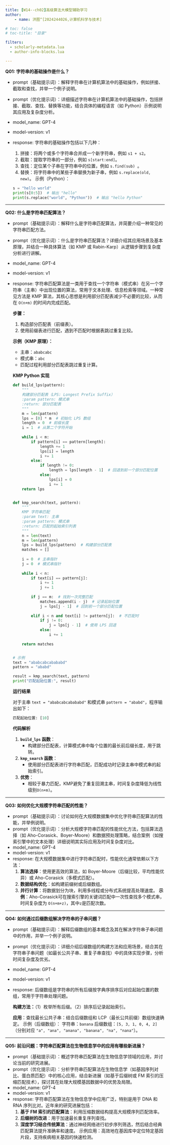 ```yaml
---
title: [W14--ch02]高级算法大模型辅助学习
author:
    - name: 洪图^[2024244026,计算机科学与技术]

# toc: false
# toc-title: "目录"

filters:
  - scholarly-metadata.lua
  - author-info-blocks.lua

---
```


**Q01: 字符串的基础操作是什么？**

- prompt（基础提示词）：解释字符串在计算机算法中的基础操作，例如拼接、截取和查找，并举一个例子说明。

- prompt（优化提示词）：详细描述字符串在计算机算法中的基础操作，包括拼接、截取、查找、替换等功能，结合具体的编程语言（如 Python）示例说明其应用及复杂度分析。

- model_name: GPT-4

- model-version: v1

- response: 字符串的基础操作包括以下几种：

  1. 拼接：将两个或多个字符串合并成一个新字符串，例如 `s1 + s2`。
  2. 截取：提取字符串的一部分，例如 `s[start:end]`。
  3. 查找：定位某个子串在字符串中的位置，例如 `s.find(sub) `。
  4. 替换：将字符串中的某些子串替换为新子串，例如 `s.replace(old, new)`。 示例（Python）：

  ```python
  s = "hello world"
  print(s[0:5])  # 输出 "hello"
  print(s.replace("world", "Python"))  # 输出 "hello Python"
  ```

------

**Q02: 什么是字符串匹配算法？**

- prompt（基础提示词）：解释什么是字符串匹配算法，并简要介绍一种常见的字符串匹配方法。

- prompt（优化提示词）：什么是字符串匹配算法？详细介绍其应用场景及基本原理，并结合一种具体算法（如 KMP 或 Rabin-Karp）从逻辑步骤到复杂度分析进行讲解。

- model_name: GPT-4

- model-version: v1

- response: 字符串匹配算法是一类用于查找一个字符串（模式串）在另一个字符串（主串）中出现位置的算法，常用于文本处理、信息检索等领域。一种常见方法是 KMP 算法，其核心思想是利用部分匹配表减少不必要的比较，从而在 `O(n+m)` 的时间内完成匹配。

  **步骤：**

  1. 构造部分匹配表（前缀表）。
  2. 使用前缀表进行匹配，遇到不匹配时根据表跳过重复比较。

  **示例（KMP 原理）：**

  - 主串：`ababcabc`
  - 模式串：`abc`
  - 匹配过程利用部分匹配表跳过重复计算。

  **KMP Python 实现**

  ```python
  def build_lps(pattern):
      """
      构建部分匹配表（LPS: Longest Prefix Suffix）
      :param pattern: 模式串
      :return: 部分匹配表
      """
      m = len(pattern)
      lps = [0] * m  # 初始化 LPS 数组
      length = 0  # 前缀长度
      i = 1  # 从第二个字符开始
      
      while i < m:
          if pattern[i] == pattern[length]:
              length += 1
              lps[i] = length
              i += 1
          else:
              if length != 0:
                  length = lps[length - 1]  # 回退到前一个部分匹配位置
              else:
                  lps[i] = 0
                  i += 1
      return lps
  
  
  def kmp_search(text, pattern):
      """
      KMP 字符串匹配
      :param text: 主串
      :param pattern: 模式串
      :return: 匹配的起始索引列表
      """
      n = len(text)
      m = len(pattern)
      lps = build_lps(pattern)  # 构建部分匹配表
      matches = []
      
      i = 0  # 主串指针
      j = 0  # 模式串指针
      
      while i < n:
          if text[i] == pattern[j]:
              i += 1
              j += 1
          
          if j == m:  # 找到一次完整匹配
              matches.append(i - j)  # 记录起始位置
              j = lps[j - 1]  # 回到前一个部分匹配位置
              
          elif i < n and text[i] != pattern[j]:  # 不匹配时
              if j != 0:
                  j = lps[j - 1]  # 使用 LPS 回退
              else:
                  i += 1
      
      return matches
  
  
  # 示例
  text = "ababcabcabababd"
  pattern = "ababd"
  
  result = kmp_search(text, pattern)
  print("匹配起始位置:", result)
  ```

  **运行结果**

  对于主串 `text = "ababcabcabababd"` 和模式串 `pattern = "ababd"`，程序输出如下：

  ```python
  匹配起始位置: [10]
  ```

  **代码解析**

  1. **`build_lps` 函数**：
     - 构建部分匹配表，计算模式串中每个位置的最长前后缀长度，用于跳转。
  2. **`kmp_search` 函数**：
     - 使用部分匹配表进行字符串匹配，匹配成功时记录主串中模式串的起始索引。
  3. **优势**：
     - 相较于暴力匹配，KMP避免了重复回溯主串，时间复杂度降低为线性级别`O(n+m)`。

------

**Q03: 如何优化大规模字符串匹配的性能？**

- prompt（基础提示词）：讨论如何在大规模数据集中优化字符串匹配算法的性能，并举例说明。
- prompt（优化提示词）：分析大规模字符串匹配的性能优化方法，包括算法选择（如 Aho-Corasick、Boyer-Moore）和数据预处理策略，结合案例（如搜索引擎中的文本处理）详细说明其实际应用及时间复杂度对比。
- model_name: GPT-4
- model-version: v1
- response: 在大规模数据集中进行字符串匹配时，性能优化通常依赖以下方法：
  1. **算法选择**：使用更高效的算法，如 Boyer-Moore（后缀比较，平均性能优异）或 Aho-Corasick（多模式匹配）。
  2. **数据结构优化**：如构建前缀树或后缀数组。
  3. **并行计算**：将数据划分为块，利用多线程或分布式系统提高处理速度。
     **示例**：Aho-Corasick可在搜索引擎的关键词匹配中一次性查找多个模式串，时间复杂度为 `O(n+m+z)`，其中`z`是匹配次数。

------

**Q04: 如何通过后缀数组解决字符串的子串问题？**

- prompt（基础提示词）：解释后缀数组的基本概念及其在解决字符串子串问题中的作用，并举一个例子说明。

- prompt（优化提示词）：详细介绍后缀数组的构建方法和应用场景，结合其在字符串子串问题（如最长公共子串、重复子串查找）中的具体实现步骤，分析时间复杂度及优劣。

- model_name: GPT-4

- model-version: v1

- response: 后缀数组是字符串的所有后缀按字典序排序后对应起始位置的数组，常用于字符串处理问题。

  **构建方法：**（1）枚举所有后缀。（2）排序后记录起始索引。

  **应用**：查找最长公共子串：结合后缀数组和 LCP（最长公共前缀）数组快速确定。
  示例（后缀数组）：
  字符串：`banana`
  后缀数组：`[5, 3, 1, 0, 4, 2]`（分别对应 `"a", "ana", "anana", "banana", "na", "nana"`）。

------

**Q05: 前沿问题：字符串匹配算法在生物信息学中的应用有哪些新进展？**

- prompt（基础提示词）：概述字符串匹配算法在生物信息学领域的应用，并讨论当前的研究进展。
- prompt（优化提示词）：分析字符串匹配算法在生物信息学（如基因序列对比、蛋白质匹配）中的核心应用，结合新进展（如基于后缀树或 FM 索引的压缩匹配技术），探讨其在处理大规模基因数据中的优势及局限。
- model_name: GPT-4
- model-version: v1
- response: 字符串匹配算法在生物信息学中应用广泛，特别是用于 DNA 和 RNA 序列比对。近年来的研究进展包括：
  1. **基于 FM 索引的匹配算法**：利用压缩数据结构提高大规模序列匹配效率。
  2. **后缀树的改进**：用于加速最长重复序列查找。
  3. **深度学习结合传统算法**：通过神经网络进行初步序列筛选，然后结合经典匹配算法提升准确率和速度。
     示例应用：高效地在基因库中定位特定基因片段，支持疾病相关基因的快速检测。
